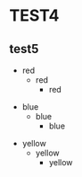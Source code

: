 # TEST4

## test5

* red
  * red
     * red
+ blue
    + blue
      + blue
- yellow
   - yellow
      - yellow
